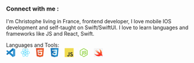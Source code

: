 ### Connect with me :

I'm Christophe living in France, frontend developer, 
I love mobile IOS development and self-taught on Swift/SwiftUI.
I love to learn languages and frameworks like JS and React, Swift.


Languages and Tools:\
[<img algin="left" alt="react" width="25px" src="./img/vscode.svg" style="padding-right: 11px" />](./img/vscode.svg)
[<img algin="left" alt="react" width="25px" src="./img/reactjs.svg" style="padding-right: 11px" />](./img/reactjs.svg)
[<img algin="left" alt="react" width="25px" src="./img/html5.svg" style="padding-right: 11px" />](./img/html5.svg)
[<img algin="left" alt="react" width="25px" src="./img/css.svg" style="padding-right: 11px" />](./img/css.svg)
[<img algin="left" alt="react" width="25px" src="./img/js.svg" style="padding-right: 11px" />](./img/js.svg)
[<img algin="left" alt="react" width="25px" src="./img/node.svg" style="padding-right: 11px" />](./img/node.svg)
[<img algin="left" alt="react" width="25px" src="./img/swift.jpg" style="padding-right: 11px" />](./img/swift.jpg)

<!--
**mitnick78/mitnick78** is a ✨ _special_ ✨ repository because its `README.md` (this file) appears on your GitHub profile.

Here are some ideas to get you started:

- 🔭 I’m currently working on ...
- 🌱 I’m currently learning ...
- 👯 I’m looking to collaborate on ...
- 🤔 I’m looking for help with ...
- 💬 Ask me about ...
- 📫 How to reach me: ...
- 😄 Pronouns: ...
- ⚡ Fun fact: ...
-->

